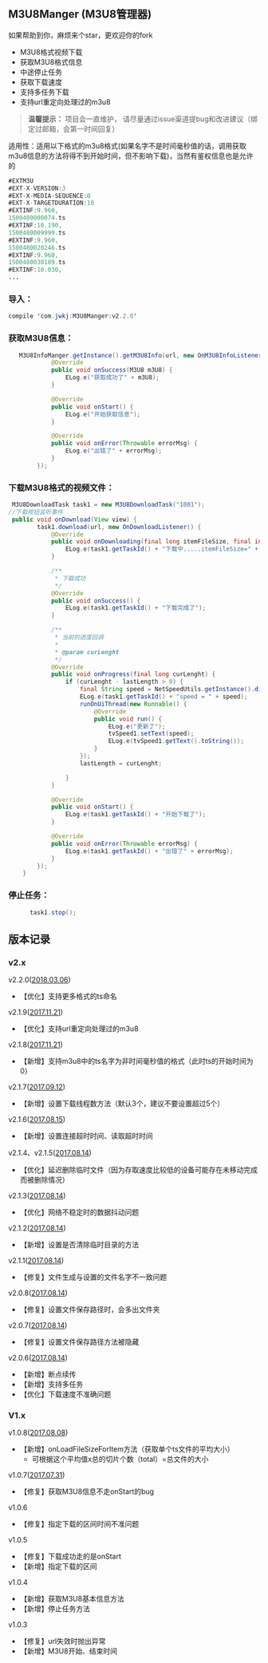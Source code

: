## M3U8Manger (M3U8管理器)

如果帮助到你，麻烦来个star，更欢迎你的fork

- M3U8格式视频下载
- 获取M3U8格式信息
- 中途停止任务
- 获取下载速度
- 支持多任务下载
- 支持url重定向处理过的m3u8
> **温馨提示：** 项目会一直维护， 请尽量通过issue渠道提bug和改进建议（绑定过邮箱，会第一时间回复）


适用性：适用以下格式的m3u8格式(如果名字不是时间毫秒值的话，调用获取m3u8信息的方法将得不到开始时间，但不影响下载)，当然有鉴权信息也是允许的

```java
#EXTM3U
#EXT-X-VERSION:3
#EXT-X-MEDIA-SEQUENCE:0
#EXT-X-TARGETDURATION:10
#EXTINF:9.960,
1500480000074.ts
#EXTINF:10.190,
1500480009999.ts
#EXTINF:9.960,
1500480020246.ts
#EXTINF:9.960,
1500480030189.ts
#EXTINF:10.030,
...
```


### 导入：

```java
compile 'com.jwkj:M3U8Manger:v2.2.0'
```

### 获取M3U8信息：

```java
   M3U8InfoManger.getInstance().getM3U8Info(url, new OnM3U8InfoListener() {
            @Override
            public void onSuccess(M3U8 m3U8) {
                ELog.e("获取成功了" + m3U8);
            }

            @Override
            public void onStart() {
                ELog.e("开始获取信息");
            }

            @Override
            public void onError(Throwable errorMsg) {
                ELog.e("出错了" + errorMsg);
            }
        });
```


### 下载M3U8格式的视频文件：

```java
 M3U8DownloadTask task1 = new M3U8DownloadTask("1001");
//下载按钮监听事件
 public void onDownload(View view) {
        task1.download(url, new OnDownloadListener() {
            @Override
            public void onDownloading(final long itemFileSize, final int totalTs, final int curTs) {
                ELog.e(task1.getTaskId() + "下载中.....itemFileSize=" + itemFileSize + "\ttotalTs=" + totalTs + "\tcurTs=" + curTs);
            }

            /**
             * 下载成功
             */
            @Override
            public void onSuccess() {
                ELog.e(task1.getTaskId() + "下载完成了");
            }

            /**
             * 当前的进度回调
             *
             * @param curLenght
             */
            @Override
            public void onProgress(final long curLenght) {
                if (curLenght - lastLength > 0) {
                    final String speed = NetSpeedUtils.getInstance().displayFileSize(curLenght - lastLength) + "/s";
                    ELog.e(task1.getTaskId() + "speed = " + speed);
                    runOnUiThread(new Runnable() {
                        @Override
                        public void run() {
                            ELog.e("更新了");
                            tvSpeed1.setText(speed);
                            ELog.e(tvSpeed1.getText().toString());
                        }
                    });
                    lastLength = curLenght;

                }
            }

            @Override
            public void onStart() {
                ELog.e(task1.getTaskId() + "开始下载了");
            }

            @Override
            public void onError(Throwable errorMsg) {
                ELog.e(task1.getTaskId() + "出错了" + errorMsg);
            }
        });
    }

```

### 停止任务：

```java
      task1.stop();
```

## 版本记录

### v2.x


v2.2.0([2018.03.06]())
- 【优化】支持更多格式的ts命名

v2.1.9([2017.11.21]())
- 【优化】支持url重定向处理过的m3u8

v2.1.8([2017.11.21]())
- 【新增】支持m3u8中的ts名字为非时间毫秒值的格式（此时ts的开始时间为0）

v2.1.7([2017.09.12]())
- 【新增】设置下载线程数方法（默认3个，建议不要设置超过5个）

v2.1.6([2017.08.15]())
- 【新增】设置连接超时时间、读取超时时间

v2.1.4、v2.1.5([2017.08.14]())
- 【优化】延迟删除临时文件（因为存取速度比较低的设备可能存在未移动完成而被删除情况）

v2.1.3([2017.08.14]())
- 【优化】网络不稳定时的数据抖动问题

v2.1.2([2017.08.14]())
- 【新增】设置是否清除临时目录的方法

v2.1.1([2017.08.14]())
- 【修复】文件生成与设置的文件名字不一致问题

v2.0.8([2017.08.14]())
- 【修复】设置文件保存路径时，会多出文件夹

v2.0.7([2017.08.14]())
- 【修复】设置文件保存路径方法被隐藏

v2.0.6([2017.08.14]())
- 【新增】断点续传
- 【新增】支持多任务
- 【优化】下载速度不准确问题

### V1.x

v1.0.8([2017.08.08]())
- 【新增】onLoadFileSizeForItem方法（获取单个ts文件的平均大小）
    - 可根据这个平均值x总的切片个数（total）=总文件的大小

v1.0.7([2017.07.31]())
- 【修复】获取M3U8信息不走onStart的bug

v1.0.6
- 【修复】指定下载的区间时间不准问题

v1.0.5
- 【修复】下载成功走的是onStart
- 【新增】指定下载的区间

v1.0.4
- 【新增】获取M3U8基本信息方法
- 【新增】停止任务方法

v1.0.3
- 【修复】url失效时抛出异常
- 【新增】M3U8开始、结束时间
